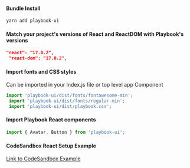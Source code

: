 #### Bundle Install
```sh
yarn add playbook-ui
```
#### Match your project's versions of React and ReactDOM with Playbook's versions

```json
"react": "17.0.2",
 "react-dom": "17.0.2",
```
#### Import fonts and CSS styles
Can be imported in your Index.js file or top level app Component

```js
import 'playbook-ui/dist/fonts/fontawesome-min';
 import 'playbook-ui/dist/fonts/regular-min';
 import 'playbook-ui/dist/playbook.css';
```
#### Import Playbook React components

```js
import { Avatar, Button } from 'playbook-ui';
```
#### CodeSandbox React Setup Example
[Link to CodeSandbox Example](https://codesandbox.io/s/playbook-empty-6ixcw)